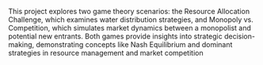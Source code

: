 This project explores two game theory scenarios: the Resource Allocation Challenge, which examines water distribution strategies, and Monopoly vs. Competition, which simulates market dynamics between a monopolist and potential new entrants. Both games provide insights into strategic decision-making, demonstrating concepts like Nash Equilibrium and dominant strategies in resource management and market competition
